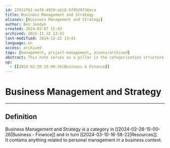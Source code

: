```yaml
---
id: 27912f61-eef6-4919-a2c0-5f9539736eca
title: Business Management and Strategy
aliases: [Business Management and Strategy]
author: Ben Jendyk
created: 2024-03-07 15:43
archived: 2024-11-22 13:41
last-modified: 2024-11-22 13:41
language: en
access: archived
tags: [management, project-management, access/archived]
abstract: This note serves as a pillar in the categorisation structure of Resources and contains more narrow topics primarily related to management in a business context.
up:
  - [[2024-02-28-15-00-26|Business & Finance]]
---
```


# Business Management and Strategy

--- 

## Definition

Business Management and Strategy is a category in [[2024-02-28-15-00-26|Business - Finance]] and in turn [[2024-03-10-16-58-22|Resources]].  
It contains anything related to personal management in a business context.
